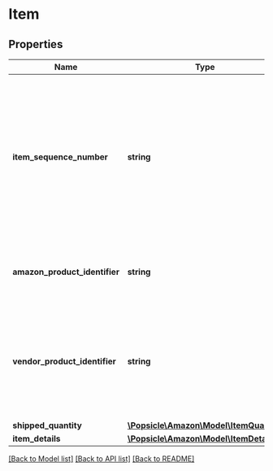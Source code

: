 # Item

## Properties
Name | Type | Description | Notes
------------ | ------------- | ------------- | -------------
**item_sequence_number** | **string** | Item sequence number for the item. The first item will be 001, the second 002, and so on. This number is used as a reference to refer to this item from the carton or pallet level. | 
**amazon_product_identifier** | **string** | Amazon Standard Identification Number (ASIN) of an item. | [optional] 
**vendor_product_identifier** | **string** | The vendor selected product identification of the item. Should be the same as was sent in the purchase order. | [optional] 
**shipped_quantity** | [**\Popsicle\Amazon\Model\ItemQuantity**](ItemQuantity.md) |  | 
**item_details** | [**\Popsicle\Amazon\Model\ItemDetails**](ItemDetails.md) |  | [optional] 

[[Back to Model list]](../../README.md#documentation-for-models) [[Back to API list]](../../README.md#documentation-for-api-endpoints) [[Back to README]](../../README.md)

